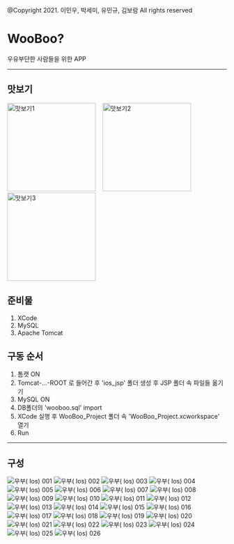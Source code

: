 @Copyright 2021. 이민우, 박세미, 유민규, 김보람 All rights reserved

# WooBoo?
우유부단한 사람들을 위한 APP



---
## 맛보기
<img width="203" alt="맛보기1" src="https://user-images.githubusercontent.com/74579455/110283877-24d44080-8024-11eb-8c82-21a629389722.png"/> &nbsp;&nbsp;  <img width="203" alt="맛보기2" src="https://user-images.githubusercontent.com/74579455/110283883-27cf3100-8024-11eb-9db2-35e9b02418d0.png"/> &nbsp;&nbsp; <img width="203" alt="맛보기3" src="https://user-images.githubusercontent.com/74579455/110283888-2b62b800-8024-11eb-9d3b-3b898f906c30.png">

## 준비물
1. XCode
2. MySQL
3. Apache Tomcat

## 구동 순서
1. 톰캣 ON
2. Tomcat-...-ROOT 로 들어간 후 'ios_jsp' 폴더 생성 후 JSP 폴더 속 파일들 옮기기
3. MySQL ON
4. DB폴더의 'wooboo.sql' import
5. XCode 실행 후 WooBoo_Project 폴더 속 'WooBoo_Project.xcworkspace' 열기
6. Run

---

## 구성
![우부( Ios) 001](https://user-images.githubusercontent.com/75714852/111780049-3b1eae00-88fa-11eb-832d-0244b60ecf23.jpeg)
![우부( Ios) 002](https://user-images.githubusercontent.com/75714852/111780057-3ce87180-88fa-11eb-8b53-f9442e36de5e.jpeg)
![우부( Ios) 003](https://user-images.githubusercontent.com/75714852/111780061-3d810800-88fa-11eb-978f-dfeade7e13d7.jpeg)
![우부( Ios) 004](https://user-images.githubusercontent.com/75714852/111780064-3eb23500-88fa-11eb-84e2-cbe910db41d2.jpeg)
![우부( Ios) 005](https://user-images.githubusercontent.com/75714852/111780066-3fe36200-88fa-11eb-99de-c71b2a4741bc.jpeg)
![우부( Ios) 006](https://user-images.githubusercontent.com/75714852/111780068-41148f00-88fa-11eb-8994-5b0b4ed17a17.jpeg)
![우부( Ios) 007](https://user-images.githubusercontent.com/75714852/111780071-41ad2580-88fa-11eb-9035-b03d8e517cb8.jpeg)
![우부( Ios) 008](https://user-images.githubusercontent.com/75714852/111780072-4245bc00-88fa-11eb-8ce0-7f8cf3223526.jpeg)
![우부( Ios) 009](https://user-images.githubusercontent.com/75714852/111780075-42de5280-88fa-11eb-878f-09d93c5d6b82.jpeg)
![우부( Ios) 010](https://user-images.githubusercontent.com/75714852/111780078-4376e900-88fa-11eb-97a5-ac59519b9b60.jpeg)
![우부( Ios) 011](https://user-images.githubusercontent.com/75714852/111780080-4376e900-88fa-11eb-9be0-162fcd7effa9.jpeg)
![우부( Ios) 012](https://user-images.githubusercontent.com/75714852/111780083-440f7f80-88fa-11eb-951a-e2ab634ab1e4.jpeg)
![우부( Ios) 013](https://user-images.githubusercontent.com/75714852/111780086-440f7f80-88fa-11eb-8f0f-bc240707daf7.jpeg)
![우부( Ios) 014](https://user-images.githubusercontent.com/75714852/111780091-44a81600-88fa-11eb-936d-416a3ade4458.jpeg)
![우부( Ios) 015](https://user-images.githubusercontent.com/75714852/111780092-44a81600-88fa-11eb-82c8-e12610d6cb2e.jpeg)
![우부( Ios) 016](https://user-images.githubusercontent.com/75714852/111780094-4540ac80-88fa-11eb-90e6-842b09c74e32.jpeg)
![우부( Ios) 017](https://user-images.githubusercontent.com/75714852/111780100-45d94300-88fa-11eb-9ba5-6fe94e6695b0.jpeg)
![우부( Ios) 018](https://user-images.githubusercontent.com/75714852/111780101-4671d980-88fa-11eb-97a8-d73f4b2a37bc.jpeg)
![우부( Ios) 019](https://user-images.githubusercontent.com/75714852/111780103-4671d980-88fa-11eb-845d-83ee796b34f6.jpeg)
![우부( Ios) 020](https://user-images.githubusercontent.com/75714852/111780104-470a7000-88fa-11eb-91a4-65b0c7d903f5.jpeg)
![우부( Ios) 021](https://user-images.githubusercontent.com/75714852/111780106-470a7000-88fa-11eb-8975-4879dd94bdf6.jpeg)
![우부( Ios) 022](https://user-images.githubusercontent.com/75714852/111780107-47a30680-88fa-11eb-9ccd-9b7991a4263c.jpeg)
![우부( Ios) 023](https://user-images.githubusercontent.com/75714852/111780109-483b9d00-88fa-11eb-94aa-8883cc1393c8.jpeg)
![우부( Ios) 024](https://user-images.githubusercontent.com/75714852/111780110-483b9d00-88fa-11eb-8045-a6a97edd0f6d.jpeg)
![우부( Ios) 025](https://user-images.githubusercontent.com/75714852/111780111-48d43380-88fa-11eb-8055-5f00acbe9a94.jpeg)
![우부( Ios) 026](https://user-images.githubusercontent.com/75714852/111780113-48d43380-88fa-11eb-8155-be915180476e.jpeg)



